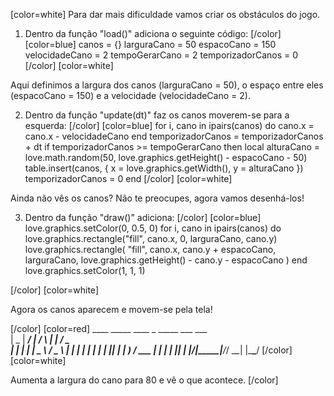 [color=white]
Para dar mais dificuldade vamos criar os obstáculos do jogo.

1. Dentro da função "load()" adiciona o seguinte código:
[/color] [color=blue]
   canos = {}
   larguraCano = 50
   espacoCano = 150
   velocidadeCano = 2
   tempoGerarCano = 2
   temporizadorCanos = 0
[/color] [color=white]

Aqui definimos a largura dos canos (larguraCano = 50), o espaço 
entre eles (espacoCano = 150) e a velocidade (velocidadeCano = 2).

2. Dentro da função "update(dt)" faz os canos moverem-se para a esquerda:
[/color] [color=blue]
   for i, cano in ipairs(canos) do
       cano.x = cano.x - velocidadeCano
   end
   temporizadorCanos = temporizadorCanos + dt
   if temporizadorCanos >= tempoGerarCano then
       local alturaCano = love.math.random(50, love.graphics.getHeight() - espacoCano - 50)
       table.insert(canos, { x = love.graphics.getWidth(), y = alturaCano })
       temporizadorCanos = 0
   end
[/color] [color=white]

Ainda não vês os canos? Não te preocupes, agora vamos desenhá-los!

3. Dentro da função "draw()" adiciona:
[/color] [color=blue]
   love.graphics.setColor(0, 0.5, 0)
   for i, cano in ipairs(canos) do
       love.graphics.rectangle("fill", cano.x, 0, larguraCano, cano.y)
       love.graphics.rectangle(
           "fill",
           cano.x,
           cano.y + espacoCano,
           larguraCano,
           love.graphics.getHeight() - cano.y - espacoCano
       )
   end
   love.graphics.setColor(1, 1, 1)

[/color] [color=white]

Agora os canos aparecem e movem-se pela tela!

[/color] [color=red]
     ____  _____ ____    _    _____ ___ ___  
    |  _ \| ____/ ___|  / \  |  ___|_ _/ _ \
    | | | |  _| \___ \ / _ \ | |_   | | | | |
    | |_| | |___ ___) / ___ \|  _|  | | |_| |
    |____/|_____|____/_/   \_\_|   |___\___/
[/color] [color=white]

Aumenta a largura do cano para 80 e vê o que acontece.
[/color] 